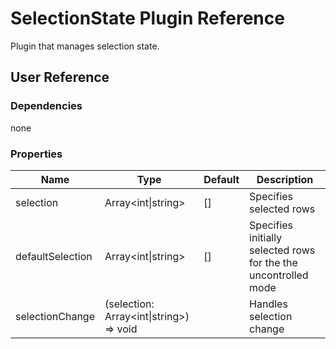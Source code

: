 # SelectionState Plugin Reference

Plugin that manages selection state.

## User Reference

### Dependencies

none

### Properties

Name | Type | Default | Description
-----|------|---------|------------
selection | Array&lt;int&#124;string&gt; | [] | Specifies selected rows
defaultSelection | Array&lt;int&#124;string&gt; | [] | Specifies initially selected rows for the the uncontrolled mode
selectionChange | (selection: Array&lt;int&#124;string&gt;) => void | | Handles selection change
